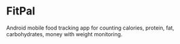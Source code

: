 # FitPal
Android mobile food tracking app for counting calories, protein, fat, carbohydrates, money with weight monitoring.
